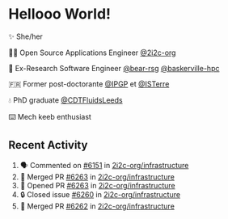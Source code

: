 # Hellooo World!

✨ She/her

👩‍💻 Open Source Applications Engineer [@2i2c-org](https://2i2c.org/)

🐻 Ex-Research Software Engineer [@bear-rsg](https://github.com/bear-rsg) [@baskerville-hpc](https://github.com/baskerville-hpc) 

🇫🇷 Former post-doctorante [@IPGP](https://github.com/IPGP) et [@ISTerre](https://www.isterre.fr/) 

💧 PhD graduate [@CDTFluidsLeeds](https://fluid-dynamics.leeds.ac.uk/) 

⌨️ Mech keeb enthusiast 

## Recent Activity 

<!--START_SECTION:activity-->
1. 🗣 Commented on [#6151](https://github.com/2i2c-org/infrastructure/issues/6151#issuecomment-2995922163) in [2i2c-org/infrastructure](https://github.com/2i2c-org/infrastructure)
2. 🎉 Merged PR [#6263](https://github.com/2i2c-org/infrastructure/pull/6263) in [2i2c-org/infrastructure](https://github.com/2i2c-org/infrastructure)
3. 💪 Opened PR [#6263](https://github.com/2i2c-org/infrastructure/pull/6263) in [2i2c-org/infrastructure](https://github.com/2i2c-org/infrastructure)
4. 🔒 Closed issue [#6260](https://github.com/2i2c-org/infrastructure/issues/6260) in [2i2c-org/infrastructure](https://github.com/2i2c-org/infrastructure)
5. 🎉 Merged PR [#6262](https://github.com/2i2c-org/infrastructure/pull/6262) in [2i2c-org/infrastructure](https://github.com/2i2c-org/infrastructure)
<!--END_SECTION:activity-->
